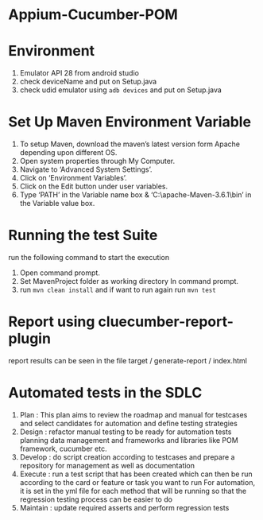 # Appium-Cucumber-POM

# Environment
1. Emulator API 28 from android studio
2. check deviceName and put on Setup.java
3. check udid emulator using `adb devices` and put on Setup.java

# Set Up Maven Environment Variable
1. To setup Maven, download the maven’s latest version form Apache depending upon different OS.
2. Open system properties through My Computer.
3. Navigate to ‘Advanced System Settings’.
4. Click on ‘Environment Variables’.
5. Click on the Edit button under user variables.
6. Type ‘PATH’ in the Variable name box & ‘C:\apache-Maven-3.6.1\bin’ in the Variable value box.

# Running the test Suite
run the following command to start the execution
1. Open command prompt.
2. Set MavenProject folder as working directory In command prompt.
3. run `mvn clean install` and if want to run again run `mvn test`

# Report using cluecumber-report-plugin
report results can be seen in the file target / generate-report / index.html


# Automated tests in the SDLC
1. Plan :
This plan aims to review the roadmap and manual for testcases
and select candidates for automation and define testing strategies
2. Design :
refactor manual testing to be ready for automation tests
planning data management and frameworks and libraries like POM framework, cucumber etc.
3. Develop :
do script creation according to testcases and prepare a repository for management
as well as documentation
4. Execute :
run a test script that has been created which can then be run according to the card or feature or task you want to run
For automation, it is set in the yml file for each method that will be running so that the regression testing process can be easier to do 
5. Maintain :
update required asserts and perform regression tests
